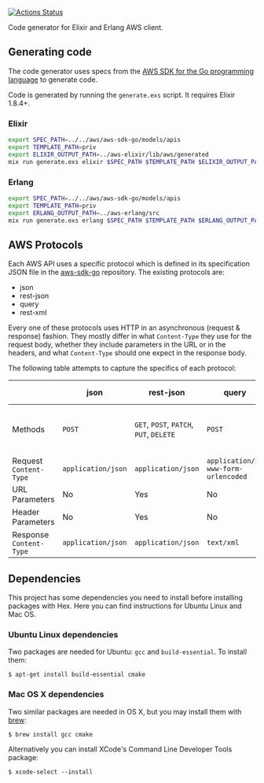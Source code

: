 [![Actions Status](https://github.com/aws-beam/aws-codegen/workflows/Build/badge.svg)](https://github.com/aws-beam/aws-codegen/actions)

Code generator for Elixir and Erlang AWS client.

## Generating code

The code generator uses specs from the [AWS SDK for the Go programming
language][aws-sdk-go] to generate code.

Code is generated by running the `generate.exs` script. It requires Elixir 1.8.4+.

### Elixir

```bash
export SPEC_PATH=../../aws/aws-sdk-go/models/apis
export TEMPLATE_PATH=priv
export ELIXIR_OUTPUT_PATH=../aws-elixir/lib/aws/generated
mix run generate.exs elixir $SPEC_PATH $TEMPLATE_PATH $ELIXIR_OUTPUT_PATH
```

### Erlang

```bash
export SPEC_PATH=../../aws/aws-sdk-go/models/apis
export TEMPLATE_PATH=priv
export ERLANG_OUTPUT_PATH=../aws-erlang/src
mix run generate.exs erlang $SPEC_PATH $TEMPLATE_PATH $ERLANG_OUTPUT_PATH
```

## AWS Protocols

Each AWS API uses a specific protocol which is defined in its
specification JSON file in the [aws-sdk-go][] repository. The existing
protocols are:

- json
- rest-json
- query
- rest-xml

Every one of these protocols uses HTTP in an asynchronous (request &
response) fashion. They mostly differ in what `Content-Type` they use
for the request body, whether they include parameters in the URL or in
the headers, and what `Content-Type` should one expect in the
response body.

The following table attempts to capture the specifics of each protocol:

|                         | json               | rest-json                               | query                               | rest-xml                                |
|-------------------------|--------------------|-----------------------------------------|-------------------------------------|-----------------------------------------|
| Methods                 | `POST`             | `GET`, `POST`, `PATCH`, `PUT`, `DELETE` | `POST`                              | `GET`, `POST`, `PATCH`, `PUT`, `DELETE` |
| Request `Content-Type`  | `application/json` | `application/json`                      | `application/x-www-form-urlencoded` | `text/xml`                              |
| URL Parameters          | No                 | Yes                                     | No                                  | Yes                                     |
| Header Parameters       | No                 | Yes                                     | No                                  | Yes                                     |
| Response `Content-Type` | `application/json` | `application/json`                      | `text/xml`                          | `text/xml`                              |

## Dependencies

This project has some dependencies you need to install before installing
packages with Hex. Here you can find instructions for Ubuntu Linux and Mac OS.

### Ubuntu Linux dependencies

Two packages are needed for Ubuntu: `gcc` and `build-essential`. To install them:

    $ apt-get install build-essential cmake

### Mac OS X dependencies

Two similar packages are needed in OS X, but you may install them with [brew][]:

    $ brew install gcc cmake

Alternatively you can install XCode's Command Line Developer Tools package:

    $ xcode-select --install

[aws-sdk-go]: https://github.com/aws/aws-sdk-go
[brew]: https://brew.sh/
